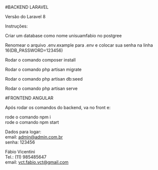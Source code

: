 #BACKEND LARAVEL<br/>

Versão do Laravel 8<br/>

Instruções:<br/>

Criar um database como nome unisuamfabio no postgree<br/>

Renomear o arquivo .env.example para .env e colocar sua senha na linha 16(DB_PASSWORD=123456)<br/>

Rodar o comando composer install<br/>

Rodar o comando php artisan migrate<br/>

Rodar o comando php artisan db:seed<br/>

Rodar o comando php artisan serve<br/>

#FRONTEND ANGULAR<br/>

Após rodar os comandos do backend, va no front e: <br/>

rode o comando npm i<br/>
rode o comando npm start<br/>

Dados para logar:<br/>
email: admin@admin.com.br<br/> 
senha: 123456<br/>


Fábio Vicentini<br/>
Tel.: (11) 985485647<br/>
email: vct.fabio.vct@gmail.com<br/>
